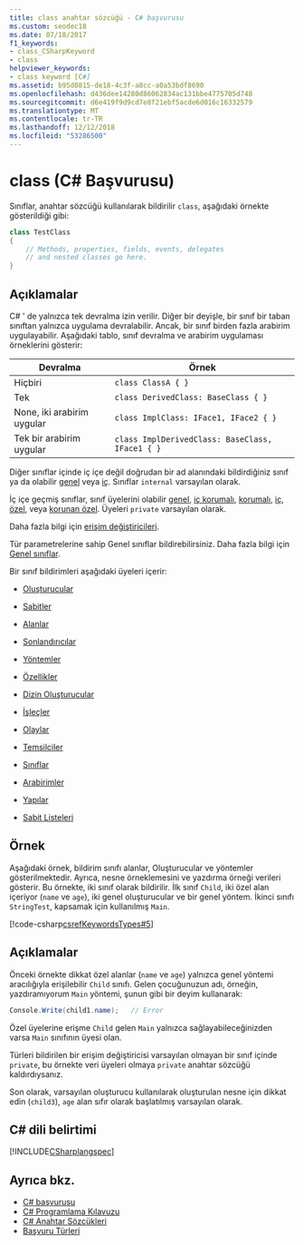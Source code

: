 ```yaml
---
title: class anahtar sözcüğü - C# başvurusu
ms.custom: seodec18
ms.date: 07/18/2017
f1_keywords:
- class_CSharpKeyword
- class
helpviewer_keywords:
- class keyword [C#]
ms.assetid: b95d8815-de18-4c3f-a8cc-a0a53bdf8690
ms.openlocfilehash: d436dee14280d86062834ac131bbe4775705d748
ms.sourcegitcommit: d6e419f9d9cd7e8f21ebf5acde6d016c16332579
ms.translationtype: MT
ms.contentlocale: tr-TR
ms.lasthandoff: 12/12/2018
ms.locfileid: "53286500"
---
```

# <a name="class-c-reference"></a>class (C# Başvurusu)

Sınıflar, anahtar sözcüğü kullanılarak bildirilir `class`, aşağıdaki örnekte gösterildiği gibi:

```csharp
class TestClass
{
    // Methods, properties, fields, events, delegates
    // and nested classes go here.
}
```

## <a name="remarks"></a>Açıklamalar

C# ' de yalnızca tek devralma izin verilir. Diğer bir deyişle, bir sınıf bir taban sınıftan yalnızca uygulama devralabilir. Ancak, bir sınıf birden fazla arabirim uygulayabilir. Aşağıdaki tablo, sınıf devralma ve arabirim uygulaması örneklerini gösterir:

|Devralma|Örnek|
|-----------------|-------------|
|Hiçbiri|`class ClassA { }`|
|Tek|`class DerivedClass: BaseClass { }`|
|None, iki arabirim uygular|`class ImplClass: IFace1, IFace2 { }`|
|Tek bir arabirim uygular|`class ImplDerivedClass: BaseClass, IFace1 { }`|

Diğer sınıflar içinde iç içe değil doğrudan bir ad alanındaki bildirdiğiniz sınıf ya da olabilir [genel](../../../csharp/language-reference/keywords/public.md) veya [iç](../../../csharp/language-reference/keywords/internal.md). Sınıflar `internal` varsayılan olarak.

İç içe geçmiş sınıflar, sınıf üyelerini olabilir [genel](public.md), [iç korumalı](protected-internal.md), [korumalı](protected.md), [iç](internal.md), [ özel](private.md), veya [korunan özel](private-protected.md). Üyeleri `private` varsayılan olarak.

Daha fazla bilgi için [erişim değiştiricileri](../../../csharp/programming-guide/classes-and-structs/access-modifiers.md).

Tür parametrelerine sahip Genel sınıflar bildirebilirsiniz. Daha fazla bilgi için [Genel sınıflar](../../../csharp/programming-guide/generics/generic-classes.md).

Bir sınıf bildirimleri aşağıdaki üyeleri içerir:

- [Oluşturucular](../../../csharp/programming-guide/classes-and-structs/constructors.md)

- [Sabitler](../../../csharp/programming-guide/classes-and-structs/constants.md)

- [Alanlar](../../../csharp/programming-guide/classes-and-structs/fields.md)

- [Sonlandırıcılar](../../../csharp/programming-guide/classes-and-structs/destructors.md)

- [Yöntemler](../../../csharp/programming-guide/classes-and-structs/methods.md)

- [Özellikler](../../../csharp/programming-guide/classes-and-structs/properties.md)

- [Dizin Oluşturucular](../../../csharp/programming-guide/indexers/index.md)

- [İşleçler](../../../csharp/programming-guide/statements-expressions-operators/operators.md)

- [Olaylar](../../../csharp/programming-guide/events/index.md)

- [Temsilciler](../../../csharp/programming-guide/delegates/index.md)

- [Sınıflar](../../../csharp/programming-guide/classes-and-structs/classes.md)

- [Arabirimler](../../../csharp/programming-guide/interfaces/index.md)

- [Yapılar](../../../csharp/programming-guide/classes-and-structs/structs.md)

- [Sabit Listeleri](../../../csharp/programming-guide/enumeration-types.md)

## <a name="example"></a>Örnek

Aşağıdaki örnek, bildirim sınıfı alanlar, Oluşturucular ve yöntemler gösterilmektedir. Ayrıca, nesne örneklemesini ve yazdırma örneği verileri gösterir. Bu örnekte, iki sınıf olarak bildirilir. İlk sınıf `Child`, iki özel alan içeriyor (`name` ve `age`), iki genel oluşturucular ve bir genel yöntem. İkinci sınıfı `StringTest`, kapsamak için kullanılmış `Main`.

[!code-csharp[csrefKeywordsTypes#5](~/samples/snippets/csharp/VS_Snippets_VBCSharp/csrefKeywordsTypes/CS/keywordsTypes.cs#5)]

## <a name="comments"></a>Açıklamalar

Önceki örnekte dikkat özel alanlar (`name` ve `age`) yalnızca genel yöntemi aracılığıyla erişilebilir `Child` sınıfı. Gelen çocuğunuzun adı, örneğin, yazdıramıyorum `Main` yöntemi, şunun gibi bir deyim kullanarak:

```csharp
Console.Write(child1.name);   // Error
```

Özel üyelerine erişme `Child` gelen `Main` yalnızca sağlayabileceğinizden varsa `Main` sınıfının üyesi olan.

Türleri bildirilen bir erişim değiştiricisi varsayılan olmayan bir sınıf içinde `private`, bu örnekte veri üyeleri olmaya `private` anahtar sözcüğü kaldırdıysanız.

Son olarak, varsayılan oluşturucu kullanılarak oluşturulan nesne için dikkat edin (`child3`), `age` alan sıfır olarak başlatılmış varsayılan olarak.

## <a name="c-language-specification"></a>C# dili belirtimi

[!INCLUDE[CSharplangspec](~/includes/csharplangspec-md.md)]

## <a name="see-also"></a>Ayrıca bkz.

- [C# başvurusu](../../../csharp/language-reference/index.md)  
- [C# Programlama Kılavuzu](../../../csharp/programming-guide/index.md)  
- [C# Anahtar Sözcükleri](../../../csharp/language-reference/keywords/index.md)  
- [Başvuru Türleri](../../../csharp/language-reference/keywords/reference-types.md)
